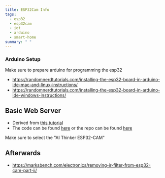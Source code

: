 ```yaml
---
title: ESP32Cam Info
tags:
  - esp32
  - esp32cam
  - iot
  - arduino
  - smart-home
summary: " "
---
```


### Arduino Setup

Make sure to prepare arduino for programming the esp32

* <https://randomnerdtutorials.com/installing-the-esp32-board-in-arduino-ide-mac-and-linux-instructions/>
* <https://randomnerdtutorials.com/installing-the-esp32-board-in-arduino-ide-windows-instructions/>

## Basic Web Server

* Derived from [this tutorial](https://randomnerdtutorials.com/esp32-cam-video-streaming-web-server-camera-home-assistant/)
* The code can be found [here](https://raw.githubusercontent.com/RuiSantosdotme/ESP32-CAM-Arduino-IDE/master/ESP32-CAM-Video-Streaming/ESP32-CAM-Video-Streaming.ino) or the repo can be found [here](https://github.com/RuiSantosdotme/ESP32-CAM-Arduino-IDE/)

Make sure to select the "AI Thinker ESP32-CAM"

## Afterwards

* <https://marksbench.com/electronics/removing-ir-filter-from-esp32-cam-part-ii/>
